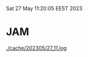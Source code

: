 Sat 27 May 11:20:05 EEST 2023
# JAM
<a href='./cache/202305/27_11.log'>./cache/202305/27_11.log</a>
